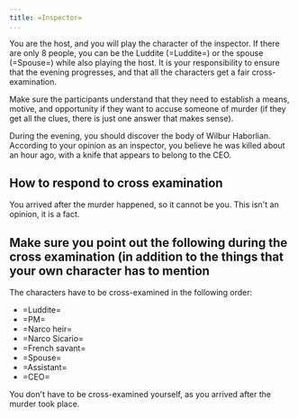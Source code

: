 ```yaml
---
title: =Inspector=
...
```




You are the host, and you will play the character of the inspector. If there are only 8 people, you can be the Luddite (=Luddite=) or the spouse (=Spouse=) while also playing the host.
It is your responsibility to ensure that the evening progresses, and that all the characters get a fair cross-examination.

Make sure the participants understand that they need to establish a means, motive, and opportunity if they want to accuse someone of murder (if they get all the clues, there is just one answer that makes sense).

During the evening, you should discover the body of Wilbur Haborlian. According to your opinion as an inspector, you believe he was killed about an hour ago, with a knife that appears to belong to the CEO.

## How to respond to cross examination
You arrived after the murder happened, so it cannot be you. This isn't an opinion, it is a fact.


## Make sure you point out the following during the cross examination (in addition to the things that your own character has to mention

The characters have to be cross-examined in the following order:

 * =Luddite=
 * =PM=
 * =Narco heir=
 * =Narco Sicario=
 * =French savant=
 * =Spouse=
 * =Assistant=
 * =CEO=

You don't have to be cross-examined yourself, as you arrived after the murder took place.
